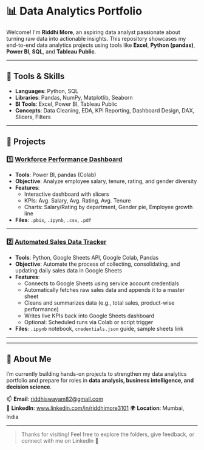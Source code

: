 # 📊 Data Analytics Portfolio

Welcome! I'm **Riddhi More**, an aspiring data analyst passionate about turning raw data into actionable insights. This repository showcases my end-to-end data analytics projects using tools like **Excel**, **Python (pandas)**, **Power BI**, **SQL**, and **Tableau Public**.

---

## 🧰 Tools & Skills

- **Languages**: Python, SQL
- **Libraries**: Pandas, NumPy, Matplotlib, Seaborn
- **BI Tools**:  Excel, Power BI, Tableau Public
- **Concepts**:  Data Cleaning, EDA, KPI Reporting, Dashboard Design, DAX, Slicers, Filters

---

## 📂 Projects

### 1️⃣ [Workforce Performance Dashboard](./workforce-performance-dashboard)
- **Tools**: Power BI, pandas (Colab)
- **Objective**: Analyze employee salary, tenure, rating, and gender diversity
- **Features**:
  - Interactive dashboard with slicers
  - KPIs: Avg. Salary, Avg. Rating, Avg. Tenure
  - Charts: Salary/Rating by department, Gender pie, Employee growth line
- **Files**: `.pbix`, `.ipynb`, `.csv`, `.pdf`

---

### 2️⃣ [Automated Sales Data Tracker](./automated-sales-tracker)
- **Tools**: Python, Google Sheets API, Google Colab, Pandas
- **Objective**: Automate the process of collecting, consolidating, and updating daily sales data in Google Sheets
- **Features**:
  - Connects to Google Sheets using service account credentials
  - Automatically fetches raw sales data and appends it to a master sheet
  - Cleans and summarizes data (e.g., total sales, product-wise performance)
  - Writes live KPIs back into Google Sheets dashboard
  - Optional: Scheduled runs via Colab or script trigger
- **Files**: `.ipynb` notebook, `credentials.json` guide, sample sheets link

---

<!-- More Projects coming soon -->

---

## 🧠 About Me

I’m currently building hands-on projects to strengthen my data analytics portfolio and prepare for roles in **data analysis, business intelligence, and decision science**.

📫 **Email**: riddhiswayam82@gmail.com  
🔗 **LinkedIn**: www.linkedin.com/in/riddhimore3101 
🌍 **Location**: Mumbai, India

---

> Thanks for visiting! Feel free to explore the folders, give feedback, or connect with me on LinkedIn 🙂
